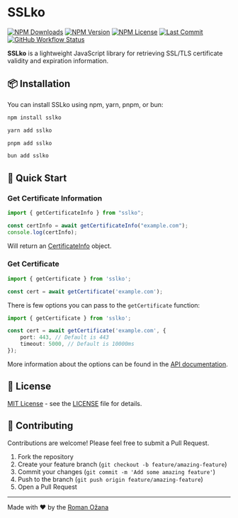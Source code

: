 # SSLko

[![NPM Downloads](https://img.shields.io/npm/dm/sslko?style=for-the-badge)](https://www.npmjs.com/package/sslko)
[![NPM Version](https://img.shields.io/npm/v/sslko?style=for-the-badge)](https://www.npmjs.com/package/sslko)
[![NPM License](https://img.shields.io/npm/l/sslko?style=for-the-badge)](https://github.com/OzzyCzech/sslko/blob/main/LICENSE)
[![Last Commit](https://img.shields.io/github/last-commit/OzzyCzech/sslko?style=for-the-badge)](https://github.com/OzzyCzech/sslko/commits/main)
[![GitHub Workflow Status](https://img.shields.io/github/actions/workflow/status/OzzyCzech/sslko/main.yml?style=for-the-badge)](https://github.com/OzzyCzech/sslko/actions)

**SSLko** is a lightweight JavaScript library for retrieving SSL/TLS certificate validity and expiration information.

## 📦 Installation

You can install SSLko using npm, yarn, pnpm, or bun:

```bash
npm install sslko
```

```bash
yarn add sslko
```

```bash
pnpm add sslko
```

```bash
bun add sslko
```

## 🚀 Quick Start

### Get Certificate Information

```typescript
import { getCertificateInfo } from "sslko";

const certInfo = await getCertificateInfo("example.com");
console.log(certInfo);
```

Will return an [CertificateInfo](https://ozzyczech.github.io/sslko/interfaces/CertificateInfo.html) object.

### Get Certificate

```typescript
import { getCertificate } from 'sslko';

const cert = await getCertificate('example.com');
```

There is few options you can pass to the `getCertificate` function:

```typescript
import { getCertificate } from 'sslko';

const cert = await getCertificate('example.com', {
	port: 443, // Default is 443
	timeout: 5000, // Default is 10000ms
});
```

More information about the options can be found in the [API documentation](https://ozzyczech.github.io/sslko/).

## 📄 License

[MIT License](LICENSE) - see the [LICENSE](LICENSE) file for details.

## 🤝 Contributing

Contributions are welcome! Please feel free to submit a Pull Request.

1. Fork the repository
2. Create your feature branch (`git checkout -b feature/amazing-feature`)
3. Commit your changes (`git commit -m 'Add some amazing feature'`)
4. Push to the branch (`git push origin feature/amazing-feature`)
5. Open a Pull Request

--- 

Made with ❤️ by the [Roman Ožana](https://ozana.cz)   
